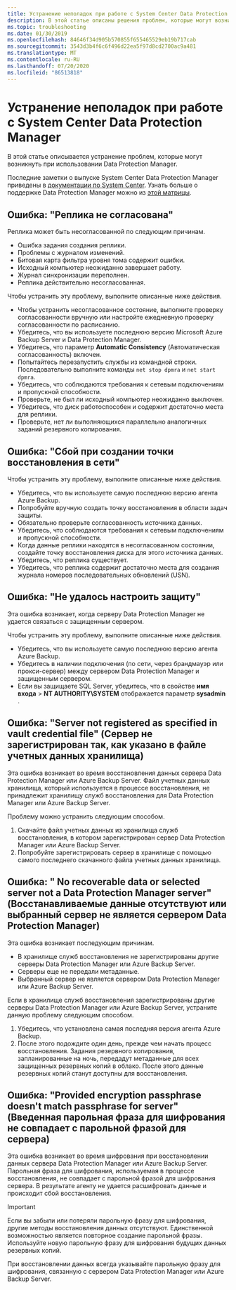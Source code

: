 ```yaml
---
title: Устранение неполадок при работе с System Center Data Protection Manager
description: В этой статье описаны решения проблем, которые могут возникнуть при использовании System Center Data Protection Manager.
ms.topic: troubleshooting
ms.date: 01/30/2019
ms.openlocfilehash: 84646f34d905b570855f655465529eb19b717cab
ms.sourcegitcommit: 3543d3b4f6c6f496d22ea5f97d8cd2700ac9a481
ms.translationtype: MT
ms.contentlocale: ru-RU
ms.lasthandoff: 07/20/2020
ms.locfileid: "86513818"
---
```

# <a name="troubleshoot-system-center-data-protection-manager"></a>Устранение неполадок при работе с System Center Data Protection Manager

В этой статье описывается устранение проблем, которые могут возникнуть при использовании Data Protection Manager.

Последние заметки о выпуске System Center Data Protection Manager приведены в [документации по System Center](/system-center/dpm/dpm-release-notes). Узнать больше о поддержке Data Protection Manager можно из [этой матрицы](/system-center/dpm/dpm-protection-matrix).

## <a name="error-replica-is-inconsistent"></a>Ошибка: "Реплика не согласована"

Реплика может быть несогласованной по следующим причинам.

- Ошибка задания создания реплики.
- Проблемы с журналом изменений.
- Битовая карта фильтра уровня тома содержит ошибки.
- Исходный компьютер неожиданно завершает работу.
- Журнал синхронизации переполнен.
- Реплика действительно несогласованная.

Чтобы устранить эту проблему, выполните описанные ниже действия.

- Чтобы устранить несогласованное состояние, выполните проверку согласованности вручную или настройте ежедневную проверку согласованности по расписанию.
- Убедитесь, что вы используете последнюю версию Microsoft Azure Backup Server и Data Protection Manager.
- Убедитесь, что параметр **Automatic Consistency** (Автоматическая согласованность) включен.
- Попытайтесь перезапустить службы из командной строки. Последовательно выполните команды `net stop dpmra` и `net start dpmra`.
- Убедитесь, что соблюдаются требования к сетевым подключениям и пропускной способности.
- Проверьте, не был ли исходный компьютер неожиданно выключен.
- Убедитесь, что диск работоспособен и содержит достаточно места для реплики.
- Проверьте, нет ли выполняющихся параллельно аналогичных заданий резервного копирования.

## <a name="error-online-recovery-point-creation-failed"></a>Ошибка: "Сбой при создании точки восстановления в сети"

Чтобы устранить эту проблему, выполните описанные ниже действия.

- Убедитесь, что вы используете самую последнюю версию агента Azure Backup.
- Попробуйте вручную создать точку восстановления в области задач защиты.
- Обязательно проверьте согласованность источника данных.
- Убедитесь, что соблюдаются требования к сетевым подключениям и пропускной способности.
- Когда данные реплики находятся в несогласованном состоянии, создайте точку восстановления диска для этого источника данных.
- Убедитесь, что реплика существует.
- Убедитесь, что реплика содержит достаточно места для создания журнала номеров последовательных обновлений (USN).

## <a name="error-unable-to-configure-protection"></a>Ошибка: "Не удалось настроить защиту"

Эта ошибка возникает, когда серверу Data Protection Manager не удается связаться с защищенным сервером.

Чтобы устранить эту проблему, выполните описанные ниже действия.

- Убедитесь, что вы используете самую последнюю версию агента Azure Backup.
- Убедитесь в наличии подключения (по сети, через брандмауэр или прокси-сервер) между сервером Data Protection Manager и защищенным сервером.
- Если вы защищаете SQL Server, убедитесь, что в свойстве **имя входа**  >  **NT AUTHORITY\SYSTEM** отображается параметр **sysadmin** .

## <a name="error-server-not-registered-as-specified-in-vault-credential-file"></a>Ошибка: "Server not registered as specified in vault credential file" (Сервер не зарегистрирован так, как указано в файле учетных данных хранилища)

Эта ошибка возникает во время восстановления данных сервера Data Protection Manager или Azure Backup Server. Файл учетных данных хранилища, который используется в процессе восстановления, не принадлежит хранилищу служб восстановления для Data Protection Manager или Azure Backup Server.

Проблему можно устранить следующим способом.

1. Скачайте файл учетных данных из хранилища служб восстановления, в котором зарегистрирован сервер Data Protection Manager или Azure Backup Server.
2. Попробуйте зарегистрировать сервер в хранилище с помощью самого последнего скачанного файла учетных данных хранилища.

## <a name="error-no-recoverable-data-or-selected-server-not-a-data-protection-manager-server"></a>Ошибка: " No recoverable data or selected server not a Data Protection Manager server" (Восстанавливаемые данные отсутствуют или выбранный сервер не является сервером Data Protection Manager)

Эта ошибка возникает последующим причинам.

- В хранилище служб восстановления не зарегистрированы другие серверы Data Protection Manager или Azure Backup Server.
- Серверы еще не передали метаданные.
- Выбранный сервер не является сервером Data Protection Manager или Azure Backup Server.

Если в хранилище служб восстановления зарегистрированы другие серверы Data Protection Manager или Azure Backup Server, устраните данную проблему следующим способом.

1. Убедитесь, что установлена самая последняя версия агента Azure Backup.
2. После этого подождите один день, прежде чем начать процесс восстановления. Задания резервного копирования, запланированные на ночь, передадут метаданные для всех защищенных резервных копий в облако. После этого данные резервных копий станут доступны для восстановления.

## <a name="error-provided-encryption-passphrase-doesnt-match-passphrase-for-server"></a>Ошибка: "Provided encryption passphrase doesn't match passphrase for server" (Введенная парольная фраза для шифрования не совпадает с парольной фразой для сервера)

Эта ошибка возникает во время шифрования при восстановлении данных сервера Data Protection Manager или Azure Backup Server. Парольная фраза для шифрования, используемая в процессе восстановления, не совпадает с парольной фразой для шифрования сервера. В результате агенту не удается расшифровать данные и происходит сбой восстановления.

> [!IMPORTANT]
> Если вы забыли или потеряли парольную фразу для шифрования, другие методы восстановления данных отсутствуют. Единственной возможностью является повторное создание парольной фразы. Используйте новую парольную фразу для шифрования будущих данных резервных копий.
>
> При восстановлении данных всегда указывайте парольную фразу для шифрования, связанную с сервером Data Protection Manager или Azure Backup Server.
>
